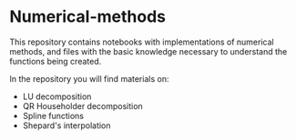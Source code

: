 # Numerical-methods
This repository contains notebooks with implementations of numerical methods, and files with the basic knowledge necessary to understand the functions being created.

In the repository you will find materials on:
- LU decomposition
- QR Householder decomposition
- Spline functions
- Shepard's interpolation
